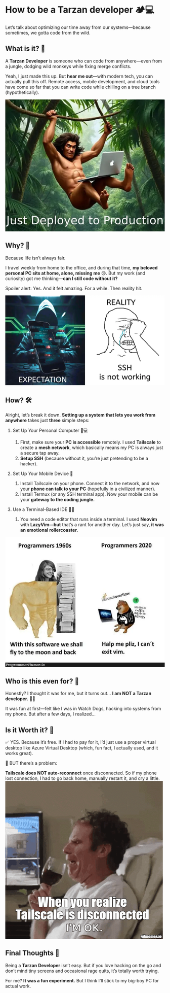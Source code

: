 # How to be a Tarzan developer 🏕️💻

Let’s talk about optimizing our time away from our systems—because sometimes, we gotta code from the wild.

## What is it? 🤔

A **Tarzan Developer** is someone who can code from anywhere—even from a jungle, dodging wild monkeys while fixing merge conflicts.

Yeah, I just made this up. But **hear me out**—with modern tech, you can actually pull this off. Remote access, mobile development, and cloud tools have come so far that you can write code while chilling on a tree branch (hypothetically).

![alt text](https://raw.githubusercontent.com/hvkalayil/hvkalayil.github.io/main/src/content/blogs/How%20to%20be%20a%20Tarzan%20developer/tarzan%20deploying.webp)

## Why? 🚀

Because life isn’t always fair.

I travel weekly from home to the office, and during that time, **my beloved personal PC sits at home, alone, missing me** 😢. But my work (and curiosity) got me thinking—**can I still code without it?**

Spoiler alert: Yes. And it felt amazing. For a while. Then reality hit.

![alt text](<mobile expectation.webp>)

## How? 🛠️

Alright, let’s break it down. **Setting up a system that lets you work from anywhere** takes just **three** simple steps:

1. Set Up Your Personal Computer 🏡💻
   1. First, make sure your **PC is accessible** remotely. I used **Tailscale** to create a **mesh network**, which basically means my PC is always just a secure tap away.
   2. **Setup SSH** (because without it, you’re just pretending to be a hacker).

2. Set Up Your Mobile Device 📱
   1. Install Tailscale on your phone. Connect it to the network, and now your **phone can talk to your PC** (hopefully in a civilized manner).
   2. Install Termux (or any SSH terminal app). Now your mobile can be your **gateway to the coding jungle.**

3. Use a Terminal-Based IDE 🧑‍💻
   1. You need a code editor that runs inside a terminal. I used **Neovim** with **LazyVim—but** that’s a rant for another day. Let’s just say, **it was an emotional rollercoaster.**

![alt text](<exit vim.webp>)
## Who is this even for? 🎯

Honestly? I thought it was for me, but it turns out… **I am NOT a Tarzan developer.** 🏴‍☠️

It was fun at first—felt like I was in Watch Dogs, hacking into systems from my phone. But after a few days, I realized...

## Is it Worth it? 🤷

✅ YES. Because it’s free. If I had to pay for it, I’d just use a proper virtual desktop like Azure Virtual Desktop (which, fun fact, I actually used, and it works great).

🚨 BUT there’s a problem:

**Tailscale does NOT auto-reconnect** once disconnected. So if my phone lost connection, I had to go back home, manually restart it, and cry a little.
![alt text](<tailscale disconnected.gif>)

## Final Thoughts 🌲

Being a **Tarzan Developer** isn’t easy. But if you love hacking on the go and don’t mind tiny screens and occasional rage quits, it’s totally worth trying.

For me? **It was a fun experiment.** But I think I’ll stick to my big-boy PC for actual work.
